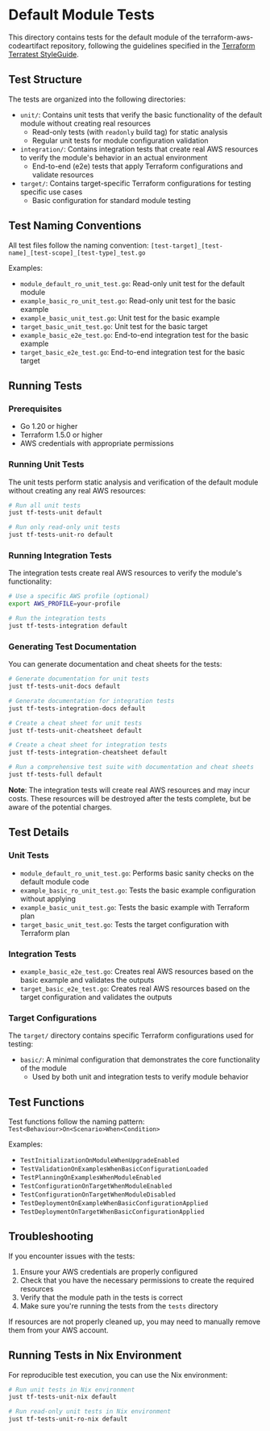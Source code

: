 # Default Module Tests

This directory contains tests for the default module of the terraform-aws-codeartifact repository, following the guidelines specified in the [Terraform Terratest StyleGuide](../../../docs/terraform-styleguide/terraform-styleguide-terratest.md).

## Test Structure

The tests are organized into the following directories:

- `unit/`: Contains unit tests that verify the basic functionality of the default module without creating real resources
  - Read-only tests (with `readonly` build tag) for static analysis
  - Regular unit tests for module configuration validation
- `integration/`: Contains integration tests that create real AWS resources to verify the module's behavior in an actual environment
  - End-to-end (e2e) tests that apply Terraform configurations and validate resources
- `target/`: Contains target-specific Terraform configurations for testing specific use cases
  - Basic configuration for standard module testing

## Test Naming Conventions

All test files follow the naming convention: `[test-target]_[test-name]_[test-scope]_[test-type]_test.go`

Examples:
- `module_default_ro_unit_test.go`: Read-only unit test for the default module
- `example_basic_ro_unit_test.go`: Read-only unit test for the basic example
- `example_basic_unit_test.go`: Unit test for the basic example
- `target_basic_unit_test.go`: Unit test for the basic target
- `example_basic_e2e_test.go`: End-to-end integration test for the basic example
- `target_basic_e2e_test.go`: End-to-end integration test for the basic target

## Running Tests

### Prerequisites

- Go 1.20 or higher
- Terraform 1.5.0 or higher
- AWS credentials with appropriate permissions

### Running Unit Tests

The unit tests perform static analysis and verification of the default module without creating any real AWS resources:

```bash
# Run all unit tests
just tf-tests-unit default

# Run only read-only unit tests
just tf-tests-unit-ro default
```

### Running Integration Tests

The integration tests create real AWS resources to verify the module's functionality:

```bash
# Use a specific AWS profile (optional)
export AWS_PROFILE=your-profile

# Run the integration tests
just tf-tests-integration default
```

### Generating Test Documentation

You can generate documentation and cheat sheets for the tests:

```bash
# Generate documentation for unit tests
just tf-tests-unit-docs default

# Generate documentation for integration tests
just tf-tests-integration-docs default

# Create a cheat sheet for unit tests
just tf-tests-unit-cheatsheet default

# Create a cheat sheet for integration tests
just tf-tests-integration-cheatsheet default

# Run a comprehensive test suite with documentation and cheat sheets
just tf-tests-full default
```

**Note**: The integration tests will create real AWS resources and may incur costs. These resources will be destroyed after the tests complete, but be aware of the potential charges.

## Test Details

### Unit Tests

- `module_default_ro_unit_test.go`: Performs basic sanity checks on the default module code
- `example_basic_ro_unit_test.go`: Tests the basic example configuration without applying
- `example_basic_unit_test.go`: Tests the basic example with Terraform plan
- `target_basic_unit_test.go`: Tests the target configuration with Terraform plan

### Integration Tests

- `example_basic_e2e_test.go`: Creates real AWS resources based on the basic example and validates the outputs
- `target_basic_e2e_test.go`: Creates real AWS resources based on the target configuration and validates the outputs

### Target Configurations

The `target/` directory contains specific Terraform configurations used for testing:

- `basic/`: A minimal configuration that demonstrates the core functionality of the module
  - Used by both unit and integration tests to verify module behavior

## Test Functions

Test functions follow the naming pattern: `Test<Behaviour>On<Scenario>When<Condition>`

Examples:
- `TestInitializationOnModuleWhenUpgradeEnabled`
- `TestValidationOnExamplesWhenBasicConfigurationLoaded`
- `TestPlanningOnExamplesWhenModuleEnabled`
- `TestConfigurationOnTargetWhenModuleEnabled`
- `TestConfigurationOnTargetWhenModuleDisabled`
- `TestDeploymentOnExampleWhenBasicConfigurationApplied`
- `TestDeploymentOnTargetWhenBasicConfigurationApplied`

## Troubleshooting

If you encounter issues with the tests:

1. Ensure your AWS credentials are properly configured
2. Check that you have the necessary permissions to create the required resources
3. Verify that the module path in the tests is correct
4. Make sure you're running the tests from the `tests` directory

If resources are not properly cleaned up, you may need to manually remove them from your AWS account. 

## Running Tests in Nix Environment

For reproducible test execution, you can use the Nix environment:

```bash
# Run unit tests in Nix environment
just tf-tests-unit-nix default

# Run read-only unit tests in Nix environment
just tf-tests-unit-ro-nix default
```
